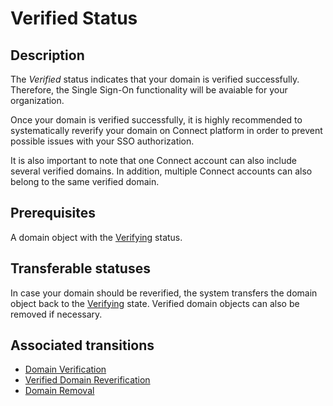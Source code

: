 # Verified Status
## Description
The *Verified* status indicates that your domain is verified successfully. Therefore, the Single Sign-On functionality will be avaiable for your organization. 

Once your domain is verified successfully, it is highly recommended to systematically reverify your domain on Connect platform in order to prevent possible issues with your SSO authorization.

It is also important to note that one Connect account can also include several verified domains. In addition, multiple Connect accounts can also belong to the same verified domain.
## Prerequisites
A domain object with the [Verifying](s-a-verifying.html) status.
## Transferable statuses
In case your domain should be reverified, the system transfers the domain object back to the [Verifying](s-a-verifying.html) state.
Verified domain objects can also be removed if necessary.
## Associated transitions
* [Domain Verification](t-2-pend-inquiring.html)
* [Verified Domain Reverification](t-3-inq-pending.html)
* [Domain Removal](t-8-res-pending.html)
